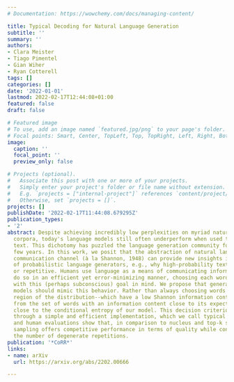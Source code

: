```yaml
---
# Documentation: https://wowchemy.com/docs/managing-content/

title: Typical Decoding for Natural Language Generation
subtitle: ''
summary: ''
authors:
- Clara Meister
- Tiago Pimentel
- Gian Wiher
- Ryan Cotterell
tags: []
categories: []
date: '2022-01-01'
lastmod: 2022-02-17T12:44:08+01:00
featured: false
draft: false

# Featured image
# To use, add an image named `featured.jpg/png` to your page's folder.
# Focal points: Smart, Center, TopLeft, Top, TopRight, Left, Right, BottomLeft, Bottom, BottomRight.
image:
  caption: ''
  focal_point: ''
  preview_only: false

# Projects (optional).
#   Associate this post with one or more of your projects.
#   Simply enter your project's folder or file name without extension.
#   E.g. `projects = ["internal-project"]` references `content/project/deep-learning/index.md`.
#   Otherwise, set `projects = []`.
projects: []
publishDate: '2022-02-17T11:44:08.679295Z'
publication_types:
- '2'
abstract: Despite achieving incredibly low perplexities on myriad natural language
  corpora, today's language models still often underperform when used to generate
  text. This dichotomy has puzzled the language generation community for the last
  few years. In this work, we posit that the abstraction of natural language as a
  communication channel (à la Shannon, 1948) can provide new insights into the behaviors
  of probabilistic language generators, e.g., why high-probability texts can be dull
  or repetitive. Humans use language as a means of communicating information, and
  do so in an efficient yet error-minimizing manner, choosing each word in a string
  with this (perhaps subconscious) goal in mind. We propose that generation from probabilistic
  models should mimic this behavior. Rather than always choosing words from the high-probability
  region of the distribution--which have a low Shannon information content--we sample
  from the set of words with an information content close to its expected value, i.e.,
  close to the conditional entropy of our model. This decision criterion can be realized
  through a simple and efficient implementation, which we call typical sampling. Automatic
  and human evaluations show that, in comparison to nucleus and top-k sampling, typical
  sampling offers competitive performance in terms of quality while consistently reducing
  the number of degenerate repetitions.
publication: '*CoRR*'
links:
- name: arXiv
  url: https://arxiv.org/abs/2202.00666

---
```

